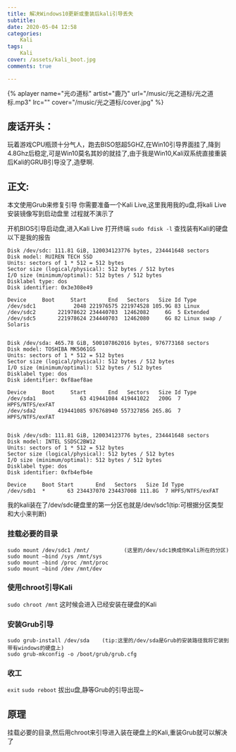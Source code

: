 ```yaml
---
title: 解决Windows10更新或重装后kali引导丢失
subtitle:
date: 2020-05-04 12:58
categories:
    Kali
tags:
    Kali
cover: /assets/kali_boot.jpg
comments: true

---
```


{% aplayer name="光の道标" artist="鹿乃" url="/music/光之道标/光之道标.mp3" lrc="" cover="/music/光之道标/cover.jpg" %}

## 废话开头：
玩着游戏CPU瓶颈十分气人，跑去BISO怒超5GHZ,在Win10引导界面挂了,降到4.8Ghz后稳定,可是Win10莫名其妙的就挂了,由于我是Win10,Kali双系统直接重装后Kali的GRUB引导没了,造孽啊.

## 正文:
本文使用Grub来修复引导
你需要准备一个Kali Live,这里我用我的u盘,将kali Live安装镜像写到启动盘里
过程就不演示了

开机BIOS引导启动盘,进入Kali Live
打开终端
`sudo fdisk -l`
查找装有Kali的硬盘
以下是我的报告
```
Disk /dev/sdc: 111.81 GiB, 120034123776 bytes, 234441648 sectors
Disk model: RUIREN TECH SSD 
Units: sectors of 1 * 512 = 512 bytes
Sector size (logical/physical): 512 bytes / 512 bytes
I/O size (minimum/optimal): 512 bytes / 512 bytes
Disklabel type: dos
Disk identifier: 0x3e308e49

Device     Boot     Start       End   Sectors   Size Id Type
/dev/sdc1            2048 221976575 221974528 105.9G 83 Linux
/dev/sdc2       221978622 234440703  12462082     6G  5 Extended
/dev/sdc5       221978624 234440703  12462080     6G 82 Linux swap / Solaris


Disk /dev/sda: 465.78 GiB, 500107862016 bytes, 976773168 sectors
Disk model: TOSHIBA MK5061GS
Units: sectors of 1 * 512 = 512 bytes
Sector size (logical/physical): 512 bytes / 512 bytes
I/O size (minimum/optimal): 512 bytes / 512 bytes
Disklabel type: dos
Disk identifier: 0xf8aef8ae

Device     Boot     Start       End   Sectors   Size Id Type
/dev/sda1              63 419441084 419441022   200G  7 HPFS/NTFS/exFAT
/dev/sda2       419441085 976768940 557327856 265.8G  7 HPFS/NTFS/exFAT


Disk /dev/sdb: 111.81 GiB, 120034123776 bytes, 234441648 sectors
Disk model: INTEL SSDSC2BW12
Units: sectors of 1 * 512 = 512 bytes
Sector size (logical/physical): 512 bytes / 512 bytes
I/O size (minimum/optimal): 512 bytes / 512 bytes
Disklabel type: dos
Disk identifier: 0xfb4efb4e

Device     Boot Start       End   Sectors   Size Id Type
/dev/sdb1  *       63 234437070 234437008 111.8G  7 HPFS/NTFS/exFAT
```
我的kali装在了/dev/sdc硬盘里的第一分区也就是/dev/sdc1(tip:可根据分区类型和大小来判断)
### 挂载必要的目录
```
sudo mount /dev/sdc1 /mnt/           (这里的/dev/sdc1换成你Kali所在的分区)
sudo mount —bind /sys /mnt/sys
sudo mount —bind /proc /mnt/proc
sudo mount –bind /dev /mnt/dev
```

### 使用chroot引导Kali
`sudo chroot /mnt`
这时候会进入已经安装在硬盘的Kali

### 安装Grub引导
```
sudo grub-install /dev/sda    (tip:这里的/dev/sda是Grub的安装路径我将它装到带有windows的硬盘上)
sudo grub-mkconfig -o /boot/grub/grub.cfg
```

### 收工
`exit`
`sudo reboot`
拔出u盘,静等Grub的引导出现~

## 原理
挂载必要的目录,然后用chroot来引导进入装在硬盘上的Kali,重装Grub就可以解决了